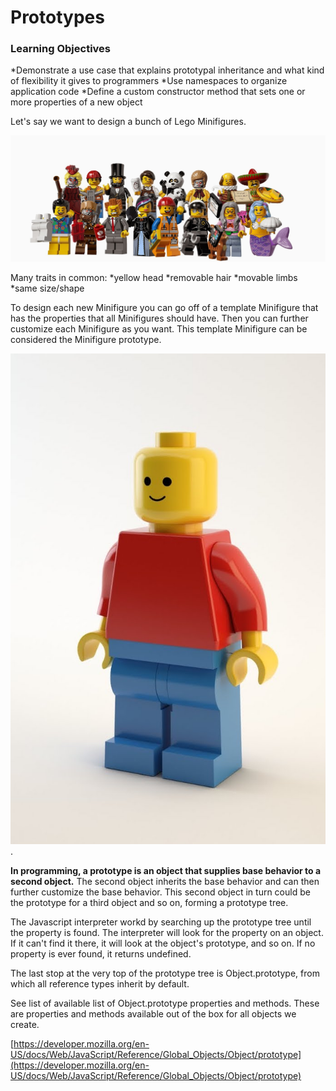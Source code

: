 # Prototypes

### Learning Objectives

*Demonstrate a use case that explains prototypal inheritance and what kind of flexibility it gives to programmers
*Use namespaces to organize application code
*Define a custom constructor method that sets one or more properties of a new object

Let's say we want to design a bunch of Lego Minifigures.

![Assorted Lego Minifigures](minifigures.jpg)

Many traits in common:
*yellow head
*removable hair
*movable limbs
*same size/shape

To design each new Minifigure you can go off of a template Minifigure that has the properties that all Minifigures should have.  Then you can further customize each Minifigure as you want.  This template Minifigure can be considered the Minifigure prototype.

![typical Lego man](legoman.jpg). 

**In programming, a prototype is an object that supplies base behavior to a second object.**
The second object inherits the base behavior and can then further customize the base behavior.  This second object in turn could be the prototype for a third object and so on, forming a prototype tree. 

The Javascript interpreter workd by searching up the prototype tree until the property is found.  The interpreter will look for the property on an object.  If it can't find it there, it will look at the object's prototype, and so on.  If no property is ever found, it returns undefined.

The last stop at the very top of the prototype tree is Object.prototype, from which all reference types inherit by default.

See list of available list of Object.prototype properties and methods.  These are properties and methods available out of the box for all objects we create.

[https://developer.mozilla.org/en-US/docs/Web/JavaScript/Reference/Global_Objects/Object/prototype](https://developer.mozilla.org/en-US/docs/Web/JavaScript/Reference/Global_Objects/Object/prototype)

